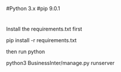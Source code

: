 #Python 3.x
#pip 9.0.1
#

Install the requirements.txt first

pip install -r requirements.txt

then run python 

python3 BusinessInter/manage.py runserver
